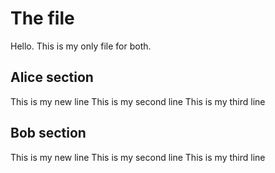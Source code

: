 # The file
Hello.
This is my only file for both.

## Alice section
This is my new line
This is my second line
This is my third line

## Bob section
This is my new line
This is my second line
This is my third line
